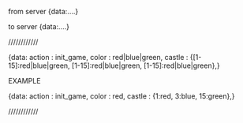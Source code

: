 from server
    {data:....}
    
to server
    {data:....}
    
////////////

{data:
    action  :   init_game,
    color   :   red|blue|green,
    castle  :   {[1-15]:red|blue|green, [1-15]:red|blue|green, [1-15]:red|blue|green},}
    
EXAMPLE

{data:
    action  :   init_game,
    color   :   red,
    castle  :   {1:red, 3:blue, 15:green},}
    
////////////        